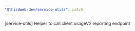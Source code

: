 ```yaml
---
"@thirdweb-dev/service-utils": patch
---
```


[service-utils] Helper to call client usageV2 reporting endpoint
